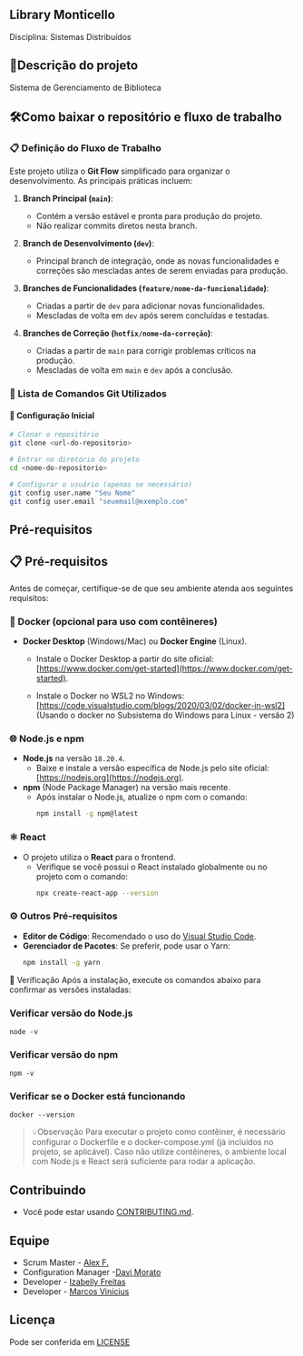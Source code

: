 Library Monticello
--------------------------------------
Disciplina: Sistemas Distribuídos


📄Descrição do projeto
-------------------------------------
Sistema de Gerenciamento de Biblioteca


🛠️Como baixar o repositório e fluxo de trabalho
-------------------------------------
### 📋 Definição do Fluxo de Trabalho

Este projeto utiliza o **Git Flow** simplificado para organizar o desenvolvimento. As principais práticas incluem:

1. **Branch Principal (`main`)**:
   - Contém a versão estável e pronta para produção do projeto.
   - Não realizar commits diretos nesta branch.

2. **Branch de Desenvolvimento (`dev`)**:
   - Principal branch de integração, onde as novas funcionalidades e correções são mescladas antes de serem enviadas para produção.

3. **Branches de Funcionalidades (`feature/nome-da-funcionalidade`)**:
   - Criadas a partir de `dev` para adicionar novas funcionalidades.
   - Mescladas de volta em `dev` após serem concluídas e testadas.

4. **Branches de Correção (`hotfix/nome-da-correção`)**:
   - Criadas a partir de `main` para corrigir problemas críticos na produção.
   - Mescladas de volta em `main` e `dev` após a conclusão.

### 📖 Lista de Comandos Git Utilizados

#### 🔄 Configuração Inicial
```bash
# Clonar o repositório
git clone <url-do-repositorio>

# Entrar no diretório do projeto
cd <nome-do-repositorio>

# Configurar o usuário (apenas se necessário)
git config user.name "Seu Nome"
git config user.email "seuemail@exemplo.com"
```

Pré-requisitos
-------------------------------------
## 📋 Pré-requisitos

Antes de começar, certifique-se de que seu ambiente atenda aos seguintes requisitos:

### 🐳 Docker (opcional para uso com contêineres)
- **Docker Desktop** (Windows/Mac) ou **Docker Engine** (Linux).
  - Instale o Docker Desktop a partir do site oficial: [https://www.docker.com/get-started](https://www.docker.com/get-started).

  - Instale o Docker no WSL2 no Windows:
 [https://code.visualstudio.com/blogs/2020/03/02/docker-in-wsl2]
(Usando o docker no Subsistema do Windows para Linux - versão 2)

### 🌐 Node.js e npm
- **Node.js** na versão `18.20.4`.
  - Baixe e instale a versão específica de Node.js pelo site oficial: [https://nodejs.org](https://nodejs.org).
- **npm** (Node Package Manager) na versão mais recente.
  - Após instalar o Node.js, atualize o npm com o comando:
    ```bash
    npm install -g npm@latest
    ```

### ⚛️ React
- O projeto utiliza o **React** para o frontend.
  - Verifique se você possui o React instalado globalmente ou no projeto com o comando:
    ```bash
    npx create-react-app --version
    ```

### ⚙️ Outros Pré-requisitos
- **Editor de Código**: Recomendado o uso do [Visual Studio Code](https://code.visualstudio.com/).
- **Gerenciador de Pacotes**: Se preferir, pode usar o Yarn:
  ```bash
  npm install -g yarn
🚀 Verificação
Após a instalação, execute os comandos abaixo para confirmar as versões instaladas:

### Verificar versão do Node.js
```
node -v
```
### Verificar versão do npm
```
npm -v
```
### Verificar se o Docker está funcionando
```
docker --version
```
>💡Observação
Para executar o projeto como contêiner, é necessário configurar o Dockerfile e o docker-compose.yml (já incluídos no projeto, se aplicável).
Caso não utilize contêineres, o ambiente local com Node.js e React será suficiente para rodar a aplicação.

Contribuindo
-------------------------------------
- Você pode estar usando [CONTRIBUTING.md](https://github.com/DaviM-afk/Sistemas-Distribuidos/blob/main/CONTRIBUTING.md).

Equipe
-------------------------------------
* Scrum Master - [Alex F.](https://github.com/alexfrnn)
* Configuration Manager  -[Davi Morato](https://github.com/DaviM-afk)
* Developer - [Izabelly Freitas](https://github.com/Izahfreitas)
* Developer - [Marcos Vinícius](https://github.com/Marcosvfnascimento)

Licença
-------------------------------------
Pode ser conferida em [LICENSE](https://github.com/DaviM-afk/Sistemas-Distribuidos/blob/main/LICENSE)
